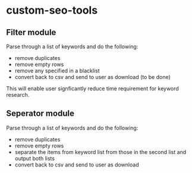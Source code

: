 # custom-seo-tools

## Filter module
Parse through a list of keywords and do the following:
- remove duplicates
- remove empty rows
- remove any specified in a blacklist
- convert back to csv and send to user as download (to be done)

This will enable user signficantly reduce time requirement for keyword research.

## Seperator module
Parse through a list of keywords and do the following:
- remove duplicates
- remove empty rows
- separate the items from keyword list from those in the second list and output both lists
- convert back to csv and send to user as download